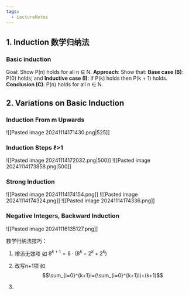```yaml
---
tags:
  - LectureNotes
---
```

## 1. Induction 数学归纳法
### Basic induction
Goal: Show P(n) holds for all n ∈ N. 
**Approach**: Show that: 
**Base case (B)**: P(0) holds; and 
**Inductive case (I)**: If P(k) holds then P(k + 1) holds. 
**Conclusion (C)**: P(n) holds for all n ∈ N.
## 2. Variations on Basic Induction
### Induction From m Upwards
![[Pasted image 20241114171430.png|525]]
### Induction Steps ℓ>1
![[Pasted image 20241114172032.png|500]]
![[Pasted image 20241114173858.png|500]]
### Strong Induction
![[Pasted image 20241114174154.png]]
![[Pasted image 20241114174324.png]]
![[Pasted image 20241114174336.png]]
### Negative Integers, Backward Induction
![[Pasted image 20241116135127.png]]
 
数学归纳法技巧：
1. 增添无效项 如 $8^{k+1}=8\cdot (8^k-2^k+2^k)$
2. 改写n+1项 如  $$\sum_{i=0}^{k+1}i=(\sum_{i=0}^{k+1}i)+(k+1)$$



1. 
